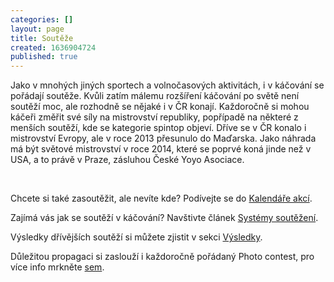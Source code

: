```yaml
---
categories: []
layout: page
title: Soutěže
created: 1636904724
published: true
---
```

<p>Jako v mnohých jiných sportech a volnočasových aktivitách, i v káčování se pořádají soutěže. Kvůli zatím málemu rozšíření káčování po světě není soutěží moc, ale rozhodně se nějaké i v ČR konají. Každoročně si mohou káčeři změřit své síly na mistrovství republiky, popřípadě na některé z menších soutěží, kde se kategorie spintop objeví. Dříve se v ČR konalo i mistrovství Evropy, ale v roce 2013 přesunulo do Maďarska. Jako náhrada má být světové mistrovství v roce 2014, které se poprvé koná jinde než v USA, a to právě v Praze, zásluhou České Yoyo Asociace.</p>

<p>&nbsp;</p>

<p>Chcete si také zasoutěžit, ale nevíte kde? Podívejte se do <a href="//spintop.cz/kalendar-akci/">Kalendáře akcí</a>.</p>

<p>Zajímá vás jak se soutěží v káčování? Navštivte článek&nbsp;<a href="//spintop.cz/systemy-soutezeni/">Systémy soutěžení</a>.</p>

<p>Výsledky dřívějších soutěží si můžete zjistit v sekci <a href="//spintop.cz/vysledky/">Výsledky</a>.</p>

<p>Důležitou propagaci si zaslouží i každoročně pořádaný Photo contest, pro více info mrkněte <a href="//spintop.cz/photo-contest/">sem</a>.</p>
